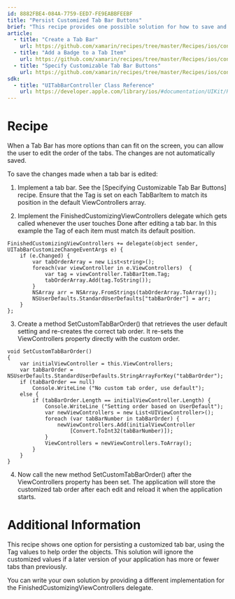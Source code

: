 ```yaml
---
id: 8882FBE4-084A-7759-EED7-FE9EABBFEEBF
title: "Persist Customized Tab Bar Buttons"
brief: "This recipe provides one possible solution for how to save and reload a customized tab bar."
article:
  - title: "Create a Tab Bar" 
    url: https://github.com/xamarin/recipes/tree/master/Recipes/ios/content_controls/tab_bar/create_a_tab_bar
  - title: "Add a Badge to a Tab Item" 
    url: https://github.com/xamarin/recipes/tree/master/Recipes/ios/content_controls/tab_bar/add_a_badge_to_a_tab_item
  - title: "Specify Customizable Tab Bar Buttons" 
    url: https://github.com/xamarin/recipes/tree/master/Recipes/ios/content_controls/tab_bar/specify_customizable_tab_bar_buttons
sdk:
  - title: "UITabBarController Class Reference" 
    url: https://developer.apple.com/library/ios/#documentation/UIKit/Reference/UITabBarController_Class/Reference/Reference.html
---
```


<a name="Recipe" class="injected"></a>


# Recipe

When a Tab Bar has more options than can fit on the screen, you can allow the
user to edit the order of the tabs. The changes are not automatically saved.

To save the changes made when a tab bar is edited:
<ol start="1">
	<li>Implement a tab bar. See the [Specifying Customizable Tab Bar Buttons] recipe. Ensure that the Tag is set on each TabBarItem to match its position in the default ViewControllers array.</li>
</ol>

<ol start="2">
	<li>Implement the FinishedCustomizingViewControllers delegate which gets called whenever the user touches Done after editing a tab bar. In this example the Tag of each item must match its default position. </li>
</ol>

```
FinishedCustomizingViewControllers += delegate(object sender, UITabBarCustomizeChangeEventArgs e) {
    if (e.Changed) {
        var tabOrderArray = new List<string>();
        foreach(var viewController in e.ViewControllers)  {
            var tag = viewController.TabBarItem.Tag;
            tabOrderArray.Add(tag.ToString());
        }
        NSArray arr = NSArray.FromStrings(tabOrderArray.ToArray());
        NSUserDefaults.StandardUserDefaults["tabBarOrder"] = arr;
    }
};
```

<ol start="3">
	<li>Create a method SetCustomTabBarOrder() that retrieves the user default setting and re-creates the correct tab order. It re-sets the ViewControllers property directly with the custom order. </li>
</ol>

```
void SetCustomTabBarOrder()
{
    var initialViewController = this.ViewControllers;
    var tabBarOrder = NSUserDefaults.StandardUserDefaults.StringArrayForKey("tabBarOrder");
    if (tabBarOrder == null)
        Console.WriteLine ("No custom tab order, use default");
    else {
        if (tabBarOrder.Length == initialViewController.Length) {
            Console.WriteLine ("Setting order based on UserDefault");
            var newViewControllers = new List<UIViewController>();
            foreach (var tabBarNumber in tabBarOrder) {
                newViewControllers.Add(initialViewController
                    [Convert.ToInt32(tabBarNumber)]);
            }
            ViewControllers = newViewControllers.ToArray();
        }
    }
}
```

<ol start="4">
	<li>Now call the new method SetCustomTabBarOrder() after the ViewControllers property has been set. The application will store the customized tab order after each edit and reload it when the application starts. </li>
</ol>


 <a name="Additional_Information" class="injected"></a>


# Additional Information

This recipe shows one option for persisting a customized tab bar, using the
Tag values to help order the objects. This solution will ignore the customized
values if a later version of your application has more or fewer tabs than
previously.

You can write your own solution by providing a different implementation for
the FinishedCustomizingViewControllers delegate.

